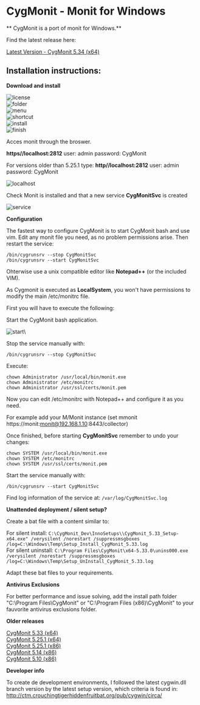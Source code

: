 # CygMonit - Monit for Windows

** CygMonit is a port of monit for Windows.**

Find the latest release here:

[Latest Version - CygMonit 5.34 (x64)](https://github.com/kfeina/CygMonit/releases/download/Monit-5.34.0(x64)-for-Windows/CygMonit_5.34.0_Setup-x64.exe)

## Installation instructions:

**Download and install** 

![license](./png/license.png "Accept License") \
![folder](./png/folder.png "Install Folder") \
![menu](./png/menu.png "Menu Folder") \
![shortcut](./png/shortcut.png "Create desktop shortcut") \
![install](./png/install.png "Install") \
![finish](./png/finish.png "Finish")

Acces monit through the broswer. 

**https//localhost:2812**
user: admin
password: CygMonit

For versions older than 5.25.1 type:
**http//localhost:2812**
user: admin
password: CygMonit


![localhost](./png/localhost.png "Browser Access")


Check Monit is installed and that a new service **CygMonitSvc** is created
 
![service](./png/service.png "CygMonit Service")


**Configuration** 

The fastest way to configure CygMonit is to start CygMonit bash and use vim. Edit any monit file you need, as no problem permissions arise. Then restart the service:

`/bin/cygrunsrv --stop CygMonitSvc`\
`/bin/cygrunsrv --start CygMonitSvc`


Ohterwise use a unix compatible editor like **Notepad++** (or the included VIM). 

As Cygmonit is executed as **LocalSystem**, you won't have permissions to modify the main /etc/monitrc file. 

First you will have to execute the following:


Start the CygMonit bash application. 

![start](./png/start.png "CygMonit bash")\


Stop the service manually with: 

`/bin/cygrunsrv --stop CygMonitSvc`


Execute:

`chown Administrator /usr/local/bin/monit.exe`\
`chown Administrator /etc/monitrc`\
`chown Administrator /usr/ssl/certs/monit.pem`


Now you can edit /etc/monitrc with Notepad++ and configure it as you need. 

For example add your M/Monit instance (set mmonit https://monit:monit@192.168.1.10:8443/collector)

Once finished, before starting **CygMonitSvc** remember to undo your changes:

`chown SYSTEM /usr/local/bin/monit.exe`\
`chown SYSTEM /etc/monitrc`\
`chown SYSTEM /usr/ssl/certs/monit.pem`

Start the service manually with: 

`/bin/cygrunsrv --start CygMonitSvc`

Find log information of the service at: 
`/var/log/CygMonitSvc.log`


**Unattended deployment / silent setup?** 

Create a bat file with a content similar to: 

For silent install: 
`C:\CygMonit_Dev\InnoSetups\\CygMonit_5.33_Setup-x64.exe" /verysilent /norestart /suppressmsgboxes /log=C:\Windows\Temp\Setup_Install_CygMonit_5.33.log`\
For silent uninstall: 
`C:\Program Files\CygMonit\x64-5.33.0\unins000.exe /verysilent /norestart /suppressmsgboxes /log=C:\Windows\Temp\Setup_UnInstall_CygMonit_5.33.log`

Adapt these bat files to your requirements. 

**Antivirus Exclusions** 

For better performance and issue solving, add the install path folder "C:\Program Files\CygMonit" or "C:\Program Files (x86)\CygMonit" to your fauvorite antivirus exclusions folder.


**Older releases**

[CygMonit 5.33 (x64)](https://github.com/kfeina/CygMonit/releases/download/Monit-5.33.0(x64)-for-Windows/CygMonit_5.33.0_Setup-x64.exe)\
[CygMonit 5.25.1 (x64)](https://github.com/kfeina/CygMonit/releases/download/Monit-5.25.1(x64)-for-Windows/CygMonit_5.25.1_Setup-x64.exe)\
[CygMonit 5.25.1 (x86)](https://github.com/kfeina/CygMonit/releases/download/Monit-5.25.1-for-Windows/CygMonit_5.25.1_Setup-x86.exe)\
[CygMonit 5.14 (x86)](https://github.com/kfeina/CygMonit/releases/download/Monit-5.14-for-Windows/CygMonit_5.14_Setup-x86.exe)\
[CygMonit 5.10 (x86)](https://github.com/kfeina/CygMonit/releases/download/Monit-5.10-for-Windows/CygMonit_5.10_Setup-x86.exe)


**Developer info**

To create de development environments, I followed the latest cygwin.dll branch version by the latest setup version, which criteria is found in: 
http://ctm.crouchingtigerhiddenfruitbat.org/pub/cygwin/circa/

